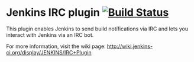 Jenkins IRC plugin [![Build Status](https://buildhive.cloudbees.com/job/jenkinsci/job/ircbot-plugin/badge/icon)](https://buildhive.cloudbees.com/job/jenkinsci/job/ircbot-plugin/)
==================

This plugin enables Jenkins to send build notífications via IRC and lets you interact with Jenkins via an IRC bot.

For more information, visit the wiki page:
<http://wiki.jenkins-ci.org/display/JENKINS/IRC+Plugin>

